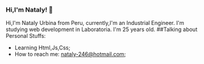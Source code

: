### Hi,I'm Nataly! 👋

Hi,I'm Nataly Urbina from Peru, currently,I'm an Industrial Engineer. I'm studying web development in Laboratoria.
I'm 25 years old.
##Talking about Personal Stuffs:
- Learning Html,Js,Css;
- How to reach me: nataly-246@hotmail.com;
<!--
**Natalyurb/natalyurb** is a ✨ _special_ ✨ repository because its `README.md` (this file) appears on your GitHub profile.

Here are some ideas to get you started:

- 🔭 I’m currently working on ...
- 🌱 I’m currently learning ...
- 👯 I’m looking to collaborate on ...
- 🤔 I’m looking for help with ...
- 💬 Ask me about ...
- 📫 How to reach me: ...
- 😄 Pronouns: ...
- ⚡ Fun fact: ...
-->
